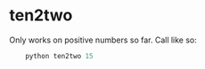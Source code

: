 # ten2two

Only works on positive numbers so far. Call like so:

```python
    python ten2two 15
```
